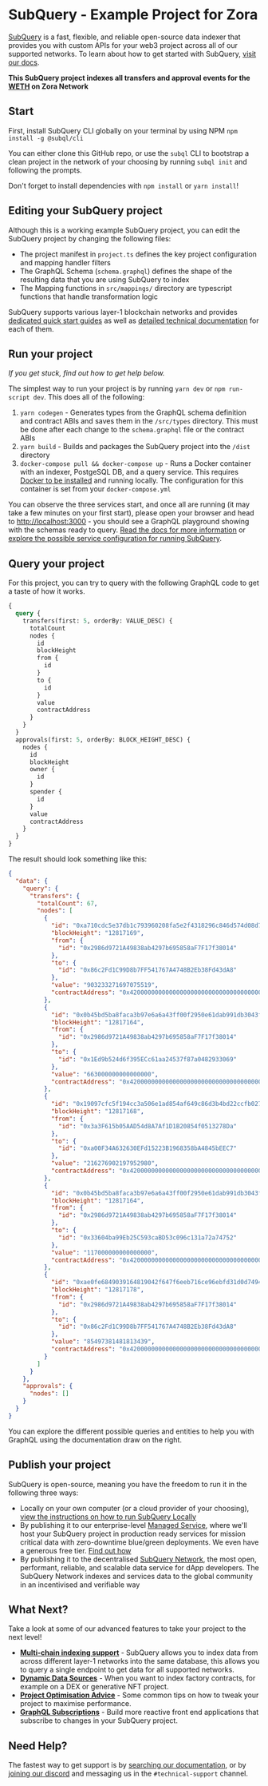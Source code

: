 # SubQuery - Example Project for Zora

[SubQuery](https://subquery.network) is a fast, flexible, and reliable open-source data indexer that provides you with custom APIs for your web3 project across all of our supported networks. To learn about how to get started with SubQuery, [visit our docs](https://academy.subquery.network).

**This SubQuery project indexes all transfers and approval events for the [WETH](https://explorer.zora.energy/address/0x4200000000000000000000000000000000000006?tab=logs) on Zora Network**

## Start

First, install SubQuery CLI globally on your terminal by using NPM `npm install -g @subql/cli`

You can either clone this GitHub repo, or use the `subql` CLI to bootstrap a clean project in the network of your choosing by running `subql init` and following the prompts.

Don't forget to install dependencies with `npm install` or `yarn install`!

## Editing your SubQuery project

Although this is a working example SubQuery project, you can edit the SubQuery project by changing the following files:

- The project manifest in `project.ts` defines the key project configuration and mapping handler filters
- The GraphQL Schema (`schema.graphql`) defines the shape of the resulting data that you are using SubQuery to index
- The Mapping functions in `src/mappings/` directory are typescript functions that handle transformation logic

SubQuery supports various layer-1 blockchain networks and provides [dedicated quick start guides](https://academy.subquery.network/quickstart/quickstart.html) as well as [detailed technical documentation](https://academy.subquery.network/build/introduction.html) for each of them.

## Run your project

_If you get stuck, find out how to get help below._

The simplest way to run your project is by running `yarn dev` or `npm run-script dev`. This does all of the following:

1.  `yarn codegen` - Generates types from the GraphQL schema definition and contract ABIs and saves them in the `/src/types` directory. This must be done after each change to the `schema.graphql` file or the contract ABIs
2.  `yarn build` - Builds and packages the SubQuery project into the `/dist` directory
3.  `docker-compose pull && docker-compose up` - Runs a Docker container with an indexer, PostgeSQL DB, and a query service. This requires [Docker to be installed](https://docs.docker.com/engine/install) and running locally. The configuration for this container is set from your `docker-compose.yml`

You can observe the three services start, and once all are running (it may take a few minutes on your first start), please open your browser and head to [http://localhost:3000](http://localhost:3000) - you should see a GraphQL playground showing with the schemas ready to query. [Read the docs for more information](https://academy.subquery.network/run_publish/run.html) or [explore the possible service configuration for running SubQuery](https://academy.subquery.network/run_publish/references.html).

## Query your project

For this project, you can try to query with the following GraphQL code to get a taste of how it works.

```graphql
{
  query {
    transfers(first: 5, orderBy: VALUE_DESC) {
      totalCount
      nodes {
        id
        blockHeight
        from {
          id
        }
        to {
          id
        }
        value
        contractAddress
      }
    }
  }
  approvals(first: 5, orderBy: BLOCK_HEIGHT_DESC) {
    nodes {
      id
      blockHeight
      owner {
        id
      }
      spender {
        id
      }
      value
      contractAddress
    }
  }
}
```

The result should look something like this:

```json
{
  "data": {
    "query": {
      "transfers": {
        "totalCount": 67,
        "nodes": [
          {
            "id": "0xa710cdc5e37db1c793960208fa5e2f4318296c846d574d08d7f0989400ba05fd-45",
            "blockHeight": "12817169",
            "from": {
              "id": "0x2986d9721A49838ab4297b695858aF7F17f38014"
            },
            "to": {
              "id": "0x86c2Fd1C99D8b7FF541767A4748B2Eb38Fd43dA8"
            },
            "value": "903233271697075519",
            "contractAddress": "0x4200000000000000000000000000000000000006"
          },
          {
            "id": "0x0b45bd5ba8faca3b97e6a6a43ff00f2950e61dab991db3043f8143f8b0873d33-3",
            "blockHeight": "12817164",
            "from": {
              "id": "0x2986d9721A49838ab4297b695858aF7F17f38014"
            },
            "to": {
              "id": "0x1Ed9b524d6f395ECc61aa24537f87a0482933069"
            },
            "value": "663000000000000000",
            "contractAddress": "0x4200000000000000000000000000000000000006"
          },
          {
            "id": "0x19097cfc5f194cc3a506e1ad854af649c86d3b4bd22ccfb0273869f6e4dc32dc-2",
            "blockHeight": "12817168",
            "from": {
              "id": "0x3a3F615b05AAD54d8A7Af1D1B20854f0513278Da"
            },
            "to": {
              "id": "0xa00F34A632630EFd15223B1968358bA4845bEEC7"
            },
            "value": "216276902197952980",
            "contractAddress": "0x4200000000000000000000000000000000000006"
          },
          {
            "id": "0x0b45bd5ba8faca3b97e6a6a43ff00f2950e61dab991db3043f8143f8b0873d33-6",
            "blockHeight": "12817164",
            "from": {
              "id": "0x2986d9721A49838ab4297b695858aF7F17f38014"
            },
            "to": {
              "id": "0x33604ba99Eb25C593caBD53c096c131a72a74752"
            },
            "value": "117000000000000000",
            "contractAddress": "0x4200000000000000000000000000000000000006"
          },
          {
            "id": "0xae0fe6849039164819042f647f6eeb716ce96ebfd31d0d7494b2830f48840880-25",
            "blockHeight": "12817178",
            "from": {
              "id": "0x2986d9721A49838ab4297b695858aF7F17f38014"
            },
            "to": {
              "id": "0x86c2Fd1C99D8b7FF541767A4748B2Eb38Fd43dA8"
            },
            "value": "85497381481813439",
            "contractAddress": "0x4200000000000000000000000000000000000006"
          }
        ]
      }
    },
    "approvals": {
      "nodes": []
    }
  }
}
```

You can explore the different possible queries and entities to help you with GraphQL using the documentation draw on the right.

## Publish your project

SubQuery is open-source, meaning you have the freedom to run it in the following three ways:

- Locally on your own computer (or a cloud provider of your choosing), [view the instructions on how to run SubQuery Locally](https://academy.subquery.network/run_publish/run.html)
- By publishing it to our enterprise-level [Managed Service](https://managedservice.subquery.network), where we'll host your SubQuery project in production ready services for mission critical data with zero-downtime blue/green deployments. We even have a generous free tier. [Find out how](https://academy.subquery.network/run_publish/publish.html)
- By publishing it to the decentralised [SubQuery Network](https://app.subquery.network), the most open, performant, reliable, and scalable data service for dApp developers. The SubQuery Network indexes and services data to the global community in an incentivised and verifiable way

## What Next?

Take a look at some of our advanced features to take your project to the next level!

- [**Multi-chain indexing support**](https://academy.subquery.network/build/multi-chain.html) - SubQuery allows you to index data from across different layer-1 networks into the same database, this allows you to query a single endpoint to get data for all supported networks.
- [**Dynamic Data Sources**](https://academy.subquery.network/build/dynamicdatasources.html) - When you want to index factory contracts, for example on a DEX or generative NFT project.
- [**Project Optimisation Advice**](https://academy.subquery.network/build/optimisation.html) - Some common tips on how to tweak your project to maximise performance.
- [**GraphQL Subscriptions**](https://academy.subquery.network/run_publish/subscription.html) - Build more reactive front end applications that subscribe to changes in your SubQuery project.

## Need Help?

The fastest way to get support is by [searching our documentation](https://academy.subquery.network), or by [joining our discord](https://discord.com/invite/subquery) and messaging us in the `#technical-support` channel.
